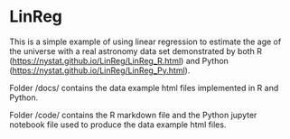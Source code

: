 # LinReg
This is a simple example of using linear regression to estimate the age of the universe with a real astronomy data set demonstrated by both R (https://nystat.github.io/LinReg/LinReg_R.html) and Python (https://nystat.github.io/LinReg/LinReg_Py.html).

Folder /docs/ contains the data example html files implemented in R and Python.

Folder /code/ contains the R markdown file and the Python jupyter notebook file used to produce the data example html files.

